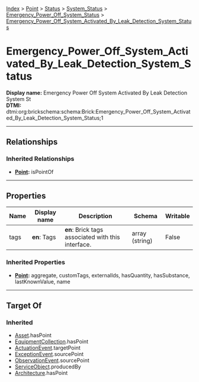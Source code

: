 [Index](../../../../index.md) > [Point](../../../Point.md) > [Status](../../Status.md) > [System_Status](../System_Status.md) > [Emergency_Power_Off_System_Status](Emergency_Power_Off_System_Status.md) > [Emergency_Power_Off_System_Activated_By_Leak_Detection_System_Status](#)
# Emergency_Power_Off_System_Activated_By_Leak_Detection_System_Status

**Display name:** Emergency Power Off System Activated By Leak Detection System St<br />
**DTMI:** dtmi:org:brickschema:schema:Brick:Emergency_Power_Off_System_Activated_By_Leak_Detection_System_Status;1

---

## Relationships

### Inherited Relationships
* **[Point](../../../Point.md):** isPointOf

---

## Properties

|Name|Display name|Description|Schema|Writable|
|-|-|-|-|-|
|tags|**en**: Tags|**en**: Brick tags associated with this interface.|array (string)|False|
### Inherited Properties
* **[Point](../../../Point.md):** aggregate, customTags, externalIds, hasQuantity, hasSubstance, lastKnownValue, name

---

## Target Of
### Inherited
* [Asset](../../../../Asset/Asset.md).hasPoint
* [EquipmentCollection](../../../../Collection/EquipmentCollection.md).hasPoint
* [ActuationEvent](../../../../Event/PointEvent/ActuationEvent.md).targetPoint
* [ExceptionEvent](../../../../Event/PointEvent/ExceptionEvent.md).sourcePoint
* [ObservationEvent](../../../../Event/PointEvent/ObservationEvent.md).sourcePoint
* [ServiceObject](../../../../Information/ServiceObject/ServiceObject.md).producedBy
* [Architecture](../../../../Space/Architecture/Architecture.md).hasPoint
